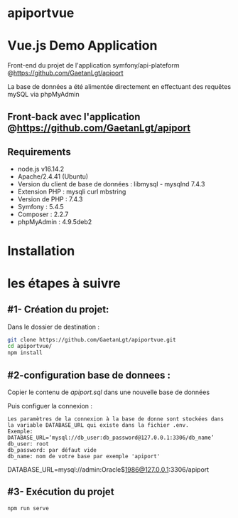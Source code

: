 # apiportvue

Vue.js Demo Application
========================

  Front-end du projet de l'application symfony/api-plateform @https://github.com/GaetanLgt/apiport
   
   La base de données a été alimentée directement en effectuant des requêtes mySQL via phpMyAdmin
   
   ## Front-back avec l'application @https://github.com/GaetanLgt/apiport

Requirements
------------
  
  * node.js v16.14.2
  * Apache/2.4.41 (Ubuntu)
  * Version du client de base de données : libmysql - mysqlnd 7.4.3
  * Extension PHP : mysqli curl mbstring
  * Version de PHP : 7.4.3
  * Symfony : 5.4.5
  * Composer : 2.2.7
  * phpMyAdmin : 4.9.5deb2

Installation
============
# les étapes à suivre

#1- Création du projet:
-----------------------

  Dans le dossier de destination : 
  
  ````bash
  git clone https://github.com/GaetanLgt/apiportvue.git
  cd apiportvue/
  npm install
  ````
#2-configuration base de donnees :
-----------------------

  Copier le contenu de *apiport.sql* dans une nouvelle base de données 
    
  Puis configuer la connexion :

    Les paramètres de la connexion à la base de donne sont stockées dans la variable DATABASE_URL qui existe dans la fichier .env.
    Exemple:
    DATABASE_URL=‘mysql://db_user:db_password@127.0.0.1:3306/db_name’
    db_user: root
    db_password: par défaut vide 
    db_name: nom de votre base par exemple 'apiport'

DATABASE_URL=mysql://admin:Oracle$1986@127.0.0.1:3306/apiport

#3- Exécution du projet
-----------------------

    npm run serve


